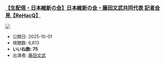 ### [【生配信・日本維新の会】日本維新の会・藤田文武共同代表 記者会見【ReHacQ】](https://www.youtube.com/watch?v=1RotC8T8Jt4)
[![](https://img.youtube.com/vi/1RotC8T8Jt4/sddefault.jpg)](https://www.youtube.com/watch?v=1RotC8T8Jt4)
-   公開日: 2025-10-01
-   視聴数: 6,613
-   **いいね数: 75**
-   出演者: [藤田文武](/rehacq_fan/people/藤田文武 "wikilink")
